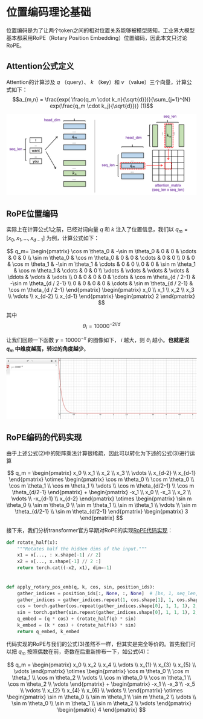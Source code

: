 # 位置编码理论基础

位置编码是为了让两个token之间的相对位置关系能够被模型感知。工业界大模型基本都采用RoPE（Rotary Position Embedding）位置编码，因此本文只讨论RoPE。

## Attention公式定义

Attention的计算涉及 
$q$ 
（query）、
$k$
（key）和
$v$
（value）三个向量，计算公式如下：
$$a_{m,n} = \frac{exp( \frac{q_m \cdot k_n}{\sqrt{d}})}{\sum_{j=1}^{N} exp(\frac{q_m \cdot k_j}{\sqrt{d}})} (1)$$

![img](https://github.com/monster119120/Industrial_LLM_tutorial/raw/main/2_training/algo/long_context/attention_formula.png)

## RoPE位置编码

实际上在计算公式1之前，已经对词向量
$q$
和
$k$
注入了位置信息，我们以
$q_m=[x_0, x_1, \ldots, x_{d-1}]$
为例，计算公式如下：

$$
q_m=
\begin{pmatrix}
\cos m \theta_0 & -\sin m \theta_0 & 0 & 0 & \cdots & 0 & 0 \\
\sin m \theta_0 & \cos m \theta_0 & 0 & 0 & \cdots & 0 & 0 \\
0 & 0 & \cos m \theta_1 & -\sin m \theta_1 & \cdots & 0 & 0 \\
0 & 0 & \sin m \theta_1 & \cos m \theta_1 & \cdots & 0 & 0 \\
\vdots & \vdots & \vdots & \vdots & \ddots & \vdots & \vdots \\
0 & 0 & 0 & 0 & \cdots & \cos m \theta_{d / 2-1} & -\sin m \theta_{d / 2-1} \\
0 & 0 & 0 & 0 & \cdots & \sin m \theta_{d / 2-1} & \cos m \theta_{d / 2-1}
\end{pmatrix}
\begin{pmatrix}
x_0 \\
x_1 \\
x_2 \\
x_3 \\
\vdots \\
x_{d-2} \\
x_{d-1}
\end{pmatrix}
\begin{pmatrix}
2
\end{pmatrix}
$$

其中
$$\theta_i = 10000^{-2i/d}$$

让我们回顾一下函数
$y = 10000^{-x}$
的图像如下，
$i$
越大，则
$\theta_i$
越小。**也就是说
$q_m$
中维度越高，转过的角度越少**。

![img](https://github.com/monster119120/Industrial_LLM_tutorial/raw/main/2_training/algo/long_context/theta_formula.png)


## RoPE编码的代码实现

由于上述公式(2)中的矩阵乘法计算很稀疏，因此可以转化为下述的公式(3)进行运算

$$
q_m =
\begin{pmatrix}
x_0 \\
x_1 \\
x_2 \\
x_3 \\
\vdots \\
x_{d-2} \\
x_{d-1}
\end{pmatrix}
\otimes
\begin{pmatrix}
\cos m \theta_0 \\
\cos m \theta_0 \\
\cos m \theta_1 \\
\cos m \theta_1 \\
\vdots \\
\cos m \theta_{d/2-1} \\
\cos m \theta_{d/2-1}
\end{pmatrix}
+
\begin{pmatrix}
-x_1 \\
x_0 \\
-x_3 \\
x_2 \\
\vdots \\
-x_{d-1} \\
x_{d-2}
\end{pmatrix}
\otimes
\begin{pmatrix}
\sin m \theta_0 \\
\sin m \theta_0 \\
\sin m \theta_1 \\
\sin m \theta_1 \\
\vdots \\
\sin m \theta_{d/2-1} \\
\sin m \theta_{d/2-1}
\end{pmatrix}
\begin{pmatrix}
3
\end{pmatrix}
$$


接下来，我们分析transformer官方早期对RoPE的实现[RoPE代码实现](https://github.com/huggingface/transformers/raw/v4.28.0/src/transformers/models/llama/modeling_llama.py)：

```python
def rotate_half(x):
    """Rotates half the hidden dims of the input."""
    x1 = x[..., : x.shape[-1] // 2]
    x2 = x[..., x.shape[-1] // 2 :]
    return torch.cat((-x2, x1), dim=-1)


def apply_rotary_pos_emb(q, k, cos, sin, position_ids):
    gather_indices = position_ids[:, None, :, None]  # [bs, 1, seq_len, 1]
    gather_indices = gather_indices.repeat(1, cos.shape[1], 1, cos.shape[3])
    cos = torch.gather(cos.repeat(gather_indices.shape[0], 1, 1, 1), 2, gather_indices)
    sin = torch.gather(sin.repeat(gather_indices.shape[0], 1, 1, 1), 2, gather_indices)
    q_embed = (q * cos) + (rotate_half(q) * sin)
    k_embed = (k * cos) + (rotate_half(k) * sin)
    return q_embed, k_embed
```

代码实现的RoPE与我们的公式(3)虽然不一样，但其实是完全等价的。首先我们可以把
$q_m$
按照偶数在前，奇数在后重新排布一下，如公式(4)：

$$
q_m =
\begin{pmatrix}
x_0 \\
x_2 \\
x_4 \\
\vdots \\
x_{1} \\
x_{3} \\
x_{5} \\
\vdots
\end{pmatrix}
\otimes
\begin{pmatrix}
\cos m \theta_0 \\
\cos m \theta_1 \\
\cos m \theta_2 \\
\vdots \\
\cos m \theta_0 \\
\cos m \theta_1 \\
\cos m \theta_2 \\
\vdots 
\end{pmatrix}
+
\begin{pmatrix}
-x_1 \\
-x_3 \\
-x_5 \\
\vdots \\
x_{2} \\
x_{4} \\
x_{6} \\
\vdots \\
\end{pmatrix}
\otimes
\begin{pmatrix}
\sin m \theta_0 \\
\sin m \theta_1 \\
\sin m \theta_2 \\
\vdots \\
\sin m \theta_0 \\
\sin m \theta_1 \\
\sin m \theta_2 \\
\vdots 
\end{pmatrix}
\begin{pmatrix}
4
\end{pmatrix}
$$